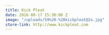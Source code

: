 ```yaml
---
title: Kick Pleat
date: 2016-08-17 15:38:00 Z
image: "/uploads/59%20-%20kickpleat@2x.jpg"
store-link: http://www.kickpleat.com
---
```


